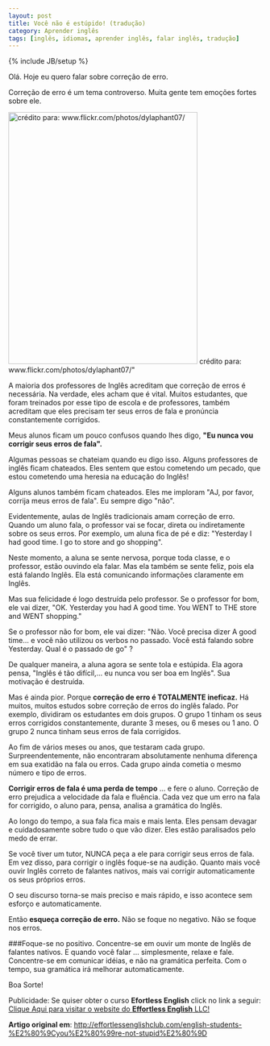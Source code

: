 ```yaml
---
layout: post
title: Você não é estúpido! (tradução)
category: Aprender inglês
tags: [inglês, idiomas, aprender inglês, falar inglês, tradução]
---
```


{% include JB/setup %}

Olá. Hoje eu quero falar sobre correção de erro.

Correção de erro é um tema controverso. Muita gente tem emoções fortes sobre ele.

<img title="moça desanimada" src="http://farm1.static.flickr.com/7/10440013_3a1f35c670.jpg" alt="crédito para: www.flickr.com/photos/dylaphant07/" width="375" height="500" />
crédito para: www.flickr.com/photos/dylaphant07/"

A maioria dos professores de Inglês acreditam que correção de erros é necessária. Na verdade, eles acham que é vital. Muitos estudantes, que foram treinados por esse tipo de escola e de professores, também acreditam que eles precisam ter seus erros de fala e pronúncia constantemente corrigidos.

Meus alunos ficam um pouco confusos quando lhes digo, __"Eu nunca vou corrigir seus erros de fala".__

Algumas pessoas se chateiam quando eu digo isso. Alguns professores de inglês ficam chateados. Eles sentem que estou cometendo um pecado, que estou cometendo uma heresia na educação do Inglês!

Alguns alunos também ficam chateados. Eles me imploram "AJ, por favor, corrija meus erros de fala". Eu sempre digo "não".

Evidentemente, aulas de Inglês tradicionais amam correção de erro. Quando um aluno fala, o professor vai se focar, direta ou indiretamente sobre os seus erros. Por exemplo, um aluna fica de pé e diz: "Yesterday I had good time. I go to store and go shopping".

Neste momento, a aluna se sente nervosa, porque toda classe, e o professor, estão ouvindo ela falar. Mas ela também se sente feliz, pois ela está falando Inglês. Ela está comunicando informações claramente em Inglês.

Mas sua felicidade é logo destruída pelo professor. Se o professor for bom, ele vai dizer, "OK. Yesterday you had A good time. You WENT to THE store and WENT shopping."

Se o professor não for bom, ele vai dizer: "Não. Você precisa dizer A good time... e você não utilizou os verbos no passado. Você está falando sobre Yesterday. Qual é o passado de go" ?

De qualquer maneira, a aluna agora se sente tola e estúpida. Ela agora pensa, "Inglês é tão difícil,... eu nunca vou ser boa em Inglês". Sua motivação é destruída.

Mas é ainda pior. Porque __correção de erro é TOTALMENTE ineficaz.__ Há muitos, muitos estudos sobre correção de erros do inglês falado. Por exemplo, dividiram os estudantes em dois grupos. O grupo 1 tinham os seus erros corrigidos constantemente, durante 3 meses, ou 6 meses ou 1 ano. O grupo 2 nunca tinham seus erros de fala corrigidos.

Ao fim de vários meses ou anos, que testaram cada grupo. Surpreendentemente, não encontraram absolutamente nenhuma diferença em sua exatidão na fala ou erros. Cada grupo ainda cometia o mesmo número e tipo de erros.

__Corrigir erros de fala é uma perda de tempo__ ... e fere o aluno. Correção de erro prejudica a velocidade da fala e fluência. Cada vez que um erro na fala for corrigido, o aluno para, pensa, analisa a gramática do Inglês.

Ao longo do tempo, a sua fala fica mais e mais lenta. Eles pensam devagar e cuidadosamente sobre tudo o que vão dizer. Eles estão paralisados pelo medo de errar.

Se você tiver um tutor, NUNCA peça a ele para corrigir seus erros de fala. Em vez disso, para corrigir o inglês foque-se na audição. Quanto mais você ouvir Inglês correto de falantes nativos, mais vai corrigir automaticamente os seus próprios erros.

O seu discurso torna-se mais preciso e mais rápido, e isso acontece sem esforço e automaticamente.

Então __esqueça correção de erro.__ Não se foque no negativo. Não se foque nos erros.

###Foque-se no positivo. Concentre-se em ouvir um monte de Inglês de falantes nativos.
E quando você falar ... simplesmente, relaxe e fale. Concentre-se em comunicar idéias, e não na gramática perfeita. Com o tempo, sua gramática irá melhorar automaticamente.

Boa Sorte!

Publicidade:
Se quiser obter o curso __Efortless English__ click no link a seguir:
<a href="https://www.e-junkie.com/ecom/gb.php?cl=5336&amp;c=ib&amp;aff=60441" target="ejejcsingle">Clique Aqui para visitar o website do <strong>Effortless English</strong> LLC!</a>

__Artigo original em__:
http://effortlessenglishclub.com/english-students-%E2%80%9Cyou%E2%80%99re-not-stupid%E2%80%9D
